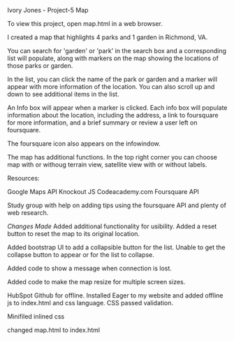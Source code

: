 Ivory Jones - Project-5
Map

To view this project, open map.html in a web browser.

I created a map that highlights 4 parks and 1 garden in Richmond, VA.

You can search for 'garden' or 'park' in the search box and a corresponding list will populate, along with markers on the map showing the locations of those parks or garden. 

In the list, you can click the name of the park or garden and a marker will appear with more information of the location. You can also scroll up and down to see additional items in the list.

An Info box will appear when a marker is clicked. Each info box will populate information about the location, including the address, a link to foursquare for more information, and a brief summary or review a user left on foursquare. 

The foursquare icon also appears on the infowindow.

The map has additional functions. In the top right corner you can choose map with or withoug terrain view, satellite view with or without labels. 

Resources:

Google Maps API
Knockout JS
Codeacademy.com
Foursquare API

Study group with help on adding tips using the foursquare API
and plenty of web research.

*Changes Made*
Added additional functionality for usibility. 
Added a reset button to reset the map to its original location.

Added bootstrap UI to add a collapsible button for the list.
Unable to get the collapse button to appear or for the list to collapse.

Added code to show a message when connection is lost. 

Added code to make the map resize for multiple screen sizes.

HubSpot Github for offline. Installed Eager to my website and added offline js to index.html and css language. CSS passed validation. 

Minifiled inlined css 

changed map.html to index.html
